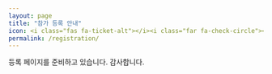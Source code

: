 ```yaml
---
layout: page
title: "참가 등록 안내"
icon: <i class="fas fa-ticket-alt"></i><i class="far fa-check-circle"></i>
permalink: /registration/
---
```


등록 페이지를 준비하고 있습니다. 감사합니다.
